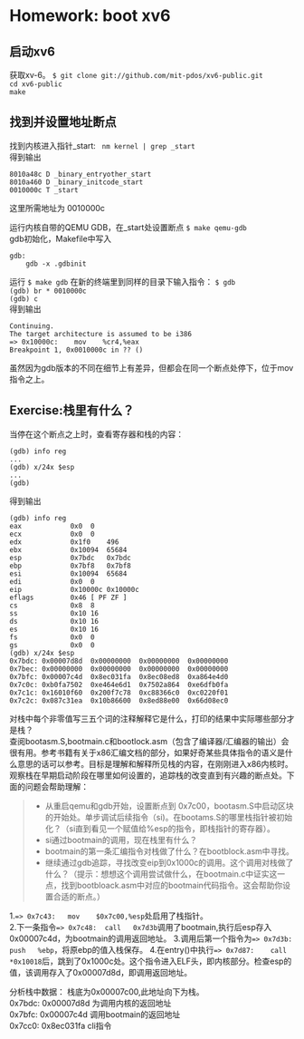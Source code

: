 # Homework: boot xv6
## 启动xv6
获取xv-6。
`$ git clone git://github.com/mit-pdos/xv6-public.git`  
`cd xv6-public`    
`make`  
  
## 找到并设置地址断点  
找到内核进入指针_start:
` nm kernel | grep _start`  
得到输出  
```
8010a48c D _binary_entryother_start
8010a460 D _binary_initcode_start
0010000c T _start
```
 
这里所需地址为 0010000c  
  
运行内核自带的QEMU GDB，在_start处设置断点
`$ make qemu-gdb`  
gdb初始化，Makefile中写入
```
gdb:
	gdb -x .gdbinit
```
运行
`$ make gdb`
在新的终端里到同样的目录下输入指令：
`$ gdb`  
`(gdb) br * 0010000c`  
`(gdb) c`  
得到输出  
```
Continuing.
The target architecture is assumed to be i386
=> 0x10000c:	mov    %cr4,%eax 
Breakpoint 1, 0x0010000c in ?? ()
```
虽然因为gdb版本的不同在细节上有差异，但都会在同一个断点处停下，位于mov指令之上。  
  
## Exercise:栈里有什么？  
当停在这个断点之上时，查看寄存器和栈的内容：  
```
(gdb) info reg
...
(gdb) x/24x $esp
...
(gdb)
```  
得到输出  
```
(gdb) info reg
eax            0x0	0
ecx            0x0	0
edx            0x1f0	496
ebx            0x10094	65684
esp            0x7bdc	0x7bdc
ebp            0x7bf8	0x7bf8
esi            0x10094	65684
edi            0x0	0
eip            0x10000c	0x10000c
eflags         0x46	[ PF ZF ]
cs             0x8	8
ss             0x10	16
ds             0x10	16
es             0x10	16
fs             0x0	0
gs             0x0	0
(gdb) x/24x $esp
0x7bdc:	0x00007d8d	0x00000000	0x00000000	0x00000000
0x7bec:	0x00000000	0x00000000	0x00000000	0x00000000
0x7bfc:	0x00007c4d	0x8ec031fa	0x8ec08ed8	0xa864e4d0
0x7c0c:	0xb0fa7502	0xe464e6d1	0x7502a864	0xe6dfb0fa
0x7c1c:	0x16010f60	0x200f7c78	0xc88366c0	0xc0220f01
0x7c2c:	0x087c31ea	0x10b86600	0x8ed88e00	0x66d08ec0
```
对栈中每个非零值写三五个词的注释解释它是什么，打印的结果中实际哪些部分才是栈？  
查阅bootasm.S,bootmain.c和bootlock.asm（包含了编译器/汇编器的输出）会很有用。参考书籍有关于x86汇编文档的部分，如果好奇某些具体指令的语义是什么意思的话可以参考。目标是理解和解释所见栈的内容，在刚刚进入x86内核时。观察栈在早期启动阶段在哪里如何设置的，追踪栈的改变直到有兴趣的断点处。下面的问题会帮助理解：  
  
> + 从重启qemu和gdb开始，设置断点到 0x7c00，bootasm.S中启动区块的开始处。单步调试后续指令（si)。在bootams.S的哪里栈指针被初始化？（si直到看见一个赋值给%esp的指令，即栈指针的寄存器）。
> + si通过bootmain的调用，现在栈里有什么？
> + bootmain的第一条汇编指令对栈做了什么？在bootblock.asm中寻找。
> + 继续通过gdb追踪，寻找改变eip到0x1000c的调用。这个调用对栈做了什么？（提示：想想这个调用尝试做什么，在bootmain.c中证实这一点，找到bootbloack.asm中对应的bootmain代码指令。这会帮助你设置合适的断点。）
  

1.`=> 0x7c43:	mov    $0x7c00,%esp`处启用了栈指针。  
2.下一条指令`=> 0x7c48:	call   0x7d3b`调用了bootmain,执行后esp存入0x00007c4d，为bootmain的调用返回地址。
3.调用后第一个指令为`=> 0x7d3b:	push   %ebp`，将原ebp的值入栈保存。
4.在entry()中执行`=> 0x7d87:	call   *0x10018`后，跳到了0x1000c处。这个指令进入ELF头，即内核部分。检查esp的值，该调用存入了0x00007d8d，即调用返回地址。 
  
分析栈中数据：
栈底为0x00007c00,此地址向下为栈。  
0x7bdc: 0x00007d8d 为调用内核的返回地址  
0x7bfc: 0x00007c4d 调用bootmain的返回地址  
0x7cc0: 0x8ec031fa cli指令

